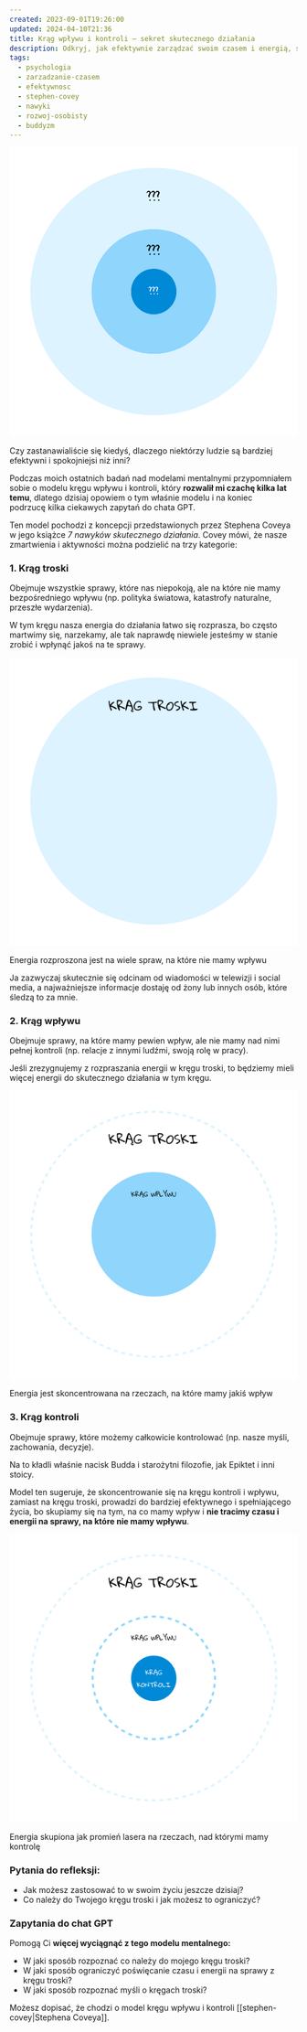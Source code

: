 ```yaml
---
created: 2023-09-01T19:26:00
updated: 2024-04-10T21:36
title: Krąg wpływu i kontroli – sekret skutecznego działania
description: Odkryj, jak efektywnie zarządzać swoim czasem i energią, skupiając się na tym, co możesz kontrolować, a nie na tym, co nie wpływa na Twoje życie. Dowiedz się, jak rozpoznać i ograniczyć poświęcanie czasu i energii na sprawy, na które nie masz wpływu.
tags:
  - psychologia
  - zarzadzanie-czasem
  - efektywnosc
  - stephen-covey
  - nawyki
  - rozwoj-osobisty
  - buddyzm
---
```

![](./3-kregi.png)

Czy zastanawialiście się kiedyś, dlaczego niektórzy ludzie są bardziej efektywni i spokojniejsi niż inni?

Podczas moich ostatnich badań nad modelami mentalnymi przypomniałem sobie o modelu kręgu wpływu i kontroli, który **rozwalił mi czachę kilka lat temu**, dlatego dzisiaj opowiem o tym właśnie modelu i na koniec podrzucę kilka ciekawych zapytań do chata GPT.

Ten model pochodzi z koncepcji przedstawionych przez Stephena Coveya w jego książce _7 nawyków skutecznego działania_. Covey mówi, że nasze zmartwienia i aktywności można podzielić na trzy kategorie:

### **1. Krąg troski**

Obejmuje wszystkie sprawy, które nas niepokoją, ale na które nie mamy bezpośredniego wpływu (np. polityka światowa, katastrofy naturalne, przeszłe wydarzenia).

W tym kręgu nasza energia do działania łatwo się rozprasza, bo często martwimy się, narzekamy, ale tak naprawdę niewiele jesteśmy w stanie zrobić i wpłynąć jakoś na te sprawy.

![](./krag-troski.png)

Energia rozproszona jest na wiele spraw, na które nie mamy wpływu

Ja zazwyczaj skutecznie się odcinam od wiadomości w telewizji i social media, a najważniejsze informacje dostaję od żony lub innych osób, które śledzą to za mnie.

### **2. Krąg wpływu**

Obejmuje sprawy, na które mamy pewien wpływ, ale nie mamy nad nimi pełnej kontroli (np. relacje z innymi ludźmi, swoją rolę w pracy).

Jeśli zrezygnujemy z rozpraszania energii w kręgu troski, to będziemy mieli więcej energii do skutecznego działania w tym kręgu.

![](./krag-wplywu.png)

Energia jest skoncentrowana na rzeczach, na które mamy jakiś wpływ

### **3. Krąg kontroli**

Obejmuje sprawy, które możemy całkowicie kontrolować (np. nasze myśli, zachowania, decyzje).

Na to kładli właśnie nacisk Budda i starożytni filozofie, jak Epiktet i inni stoicy.

Model ten sugeruje, że skoncentrowanie się na kręgu kontroli i wpływu, zamiast na kręgu troski, prowadzi do bardziej efektywnego i spełniającego życia, bo skupiamy się na tym, na co mamy wpływ i **nie tracimy czasu i energii na sprawy, na które nie mamy wpływu**.

![](./krag-kontroli.png)

Energia skupiona jak promień lasera na rzeczach, nad którymi mamy kontrolę

### **Pytania do refleksji**:

- Jak możesz zastosować to w swoim życiu jeszcze dzisiaj?
- Co należy do Twojego kręgu troski i jak możesz to ograniczyć?

### Zapytania do chat GPT

Pomogą Ci **więcej wyciągnąć z tego modelu mentalnego:**

- W jaki sposób rozpoznać co należy do mojego kręgu troski?
- W jaki sposób ograniczyć poświęcanie czasu i energii na sprawy z kręgu troski?
- W jaki sposób rozpoznać myśli o kręgach troski?

Możesz dopisać, że chodzi o model kręgu wpływu i kontroli [[stephen-covey|Stephena Coveya]].
